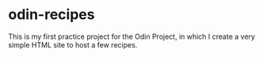 # odin-recipes

  This is my first practice project for the Odin Project, in which I create a very simple HTML site to host a few recipes.
